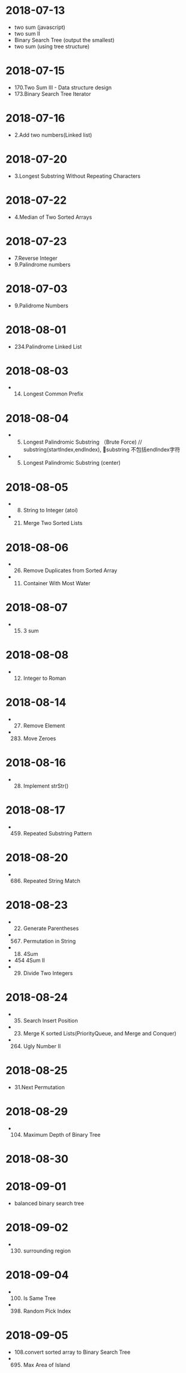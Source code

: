 # 2018-07-13
- two sum  (javascript)
- two sum II
- Binary Search Tree (output the smallest)
- two sum (using tree structure)

# 2018-07-15
- 170.Two Sum III - Data structure design
- 173.Binary Search Tree Iterator

# 2018-07-16
- 2.Add two numbers(Linked list)
# 2018-07-20
- 3.Longest Substring Without Repeating Characters

# 2018-07-22
- 4.Median of Two Sorted Arrays

# 2018-07-23
- 7.Reverse Integer
- 9.Palindrome numbers

# 2018-07-03
- 9.Palidrome Numbers

# 2018-08-01
- 234.Palindrome Linked List

# 2018-08-03
- 14. Longest Common Prefix

# 2018-08-04
- 5. Longest Palindromic Substring （Brute Force)
// substring(startIndex,endIndex), substring 不包括endIndex字符
- 5. Longest Palindromic Substring (center)

# 2018-08-05
- 8. String to Integer (atoi)
- 21. Merge Two Sorted Lists

# 2018-08-06
- 26. Remove Duplicates from Sorted Array
- 11. Container With Most Water

# 2018-08-07
- 15. 3 sum
# 2018-08-08
- 12. Integer to Roman

# 2018-08-14
- 27. Remove Element
- 283. Move Zeroes

# 2018-08-16
- 28. Implement strStr()

# 2018-08-17
- 459. Repeated Substring Pattern

# 2018-08-20
- 686. Repeated String Match

# 2018-08-23
- 22. Generate Parentheses
- 567. Permutation in String
- 18. 4Sum
- 454 4Sum II
- 29. Divide Two Integers

# 2018-08-24
- 35. Search Insert Position
- 23. Merge K sorted Lists(PriorityQueue, and Merge and Conquer)
- 264. Ugly Number II

# 2018-08-25
- 31.Next Permutation

# 2018-08-29
- 104. Maximum Depth of Binary Tree

# 2018-08-30

# 2018-09-01
- balanced binary search tree

# 2018-09-02
- 130. surrounding region

# 2018-09-04
- 100. Is Same Tree
- 398. Random Pick Index

# 2018-09-05
- 108.convert sorted array to Binary Search Tree
- 695. Max Area of Island
